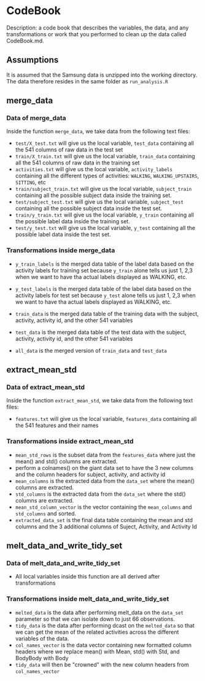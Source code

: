 # CodeBook
Description: a code book that describes the variables, the data, and any transformations or work that you performed to clean up the data called CodeBook.md. 

## Assumptions
It is assumed that the Samsung data is unzipped into the working directory. The data therefore resides in the same folder as `run_analysis.R`

## merge_data
### Data of merge_data
Inside the function `merge_data`, we take data from the following text files:

 - `test/X_test.txt` will give us the local variable, `test_data` containing all the 541 columns of raw data in the test set
 - `train/X_train.txt` will give us the local variable, `train_data` containing all the 541 columns of raw data in the training set
 - `activities.txt` will give us the local variable, `activity_labels` containing all the different types of activities: `WALKING`, `WALKING_UPSTAIRS`, `SITTING`, etc
 - `train/subject_train.txt` will give us the local variable, `subject_train` containing all the possible subject data inside the training set.
 - `test/subject_test.txt` will give us the local variable, `subject_test` containing all the possible subject data inside the test set.
 - `train/y_train.txt` will give us the local variable, `y_train` containing all the possible label data inside the training set.
 - `test/y_test.txt` will give us the local variable, `y_test` containing all the possible label data inside the test set. 
 
### Transformations inside merge_data

 - `y_train_labels` is the merged data table of the label data based on the activity labels for training set because `y_train` alone tells us just 1, 2,3 when we want to have tha actual labels displayed as WALKING, etc.
 - `y_test_labels` is the merged data table of the label data based on the activity labels for test set because `y_test` alone tells us just 1, 2,3 when we want to have tha actual labels displayed as WALKING, etc.
 
 - `train_data` is the merged data table of the training data with the subject, activity, activity id, and the other 541 variables
 - `test_data` is the merged data table of the test data with the subject, activity, activity id, and the other 541 variables
 
 - `all_data` is the merged version of `train_data` and `test_data`
  
## extract_mean_std
### Data of extract_mean_std
Inside the function `extract_mean_std`, we take data from the following text files:

 - `features.txt` will give us the local variable, `features_data` containing all the 541 features and their names
 
### Transformations inside extract_mean_std

 - `mean_std_rows` is the subset data from the `features_data` where just the mean() and std() columns are extracted.
 - perform a colnames() on the giant data set to have the 3 new columns and the column headers for subject, activity, and activity id
 - `mean_columns` is the extracted data from the `data_set` where the mean() columns are extracted.
 - `std_columns` is the extracted data from the `data_set` where the std() columns are extracted. 
 - `mean_std_column_vector` is the vector containing the `mean_columns` and `std_columns` and sorted.
 - `extracted_data_set` is the final data table containing the mean and std columns and the 3 additional columns of Suject, Activity, and Activity Id

## melt_data_and_write_tidy_set
### Data of melt_data_and_write_tidy_set

 - All local variables inside this function are all derived after transformations
 
### Transformations inside melt_data_and_write_tidy_set

 - `melted_data` is the data after performing melt_data on the `data_set` parameter so that we can isolate down to just 66 observations.
 - `tidy_data` is the data after performing dcast on the `melted_data` so that we can get the mean of the related activities across the different variables of the data.
 - `col_names_vector` is the data vector containing new formatted column headers where we replace mean() with Mean, std() with Std, and BodyBody with Body
 - `tidy_data` will then be "crowned" with the new column headers from `col_names_vector`
